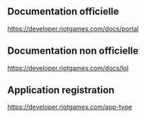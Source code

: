 ## Documentation officielle
https://developer.riotgames.com/docs/portal

## Documentation non officielle
https://developer.riotgames.com/docs/lol

## Application registration 
https://developer.riotgames.com/app-type